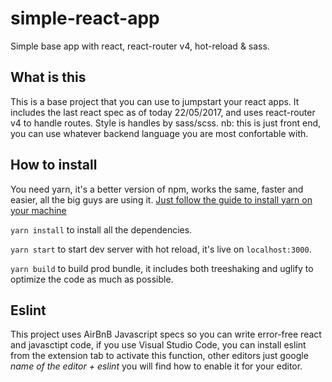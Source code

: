 # simple-react-app
Simple base app with react, react-router v4, hot-reload &amp; sass.

## What is this
This is a base project that you can use to jumpstart your react apps.
It includes the last react spec as of today 22/05/2017, and uses react-router v4 to handle routes.
Style is handles by sass/scss.
nb: this is just front end, you can use whatever backend language you are most confortable with.

## How to install
You need yarn, it's a better version of npm, works the same, faster and easier, all the big guys are using it.
[Just follow the guide to install yarn on your machine](https://yarnpkg.com/lang/en/docs/install/)


`yarn install` to install all the dependencies.


`yarn start` to start dev server with hot reload, it's live on `localhost:3000`.


`yarn build` to build prod bundle, it includes both treeshaking and uglify to optimize the code as much as possible.

## Eslint

This project uses AirBnB Javascript specs so you can write error-free react and javasctipt code, if you use Visual Studio Code, you can install eslint from the extension tab to activate this function, other editors just google _name of the editor + eslint_ you will find how to enable it for your editor.
